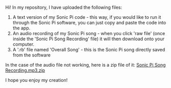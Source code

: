 Hi! In my repository, I have uploaded the following files:

1. A text version of my Sonic Pi code - this way, if you would like to run it through the Sonic Pi software, you can just copy and paste the code into the app.
2. An audio recording of my Sonic Pi song - when you click 'raw file' (once inside the 'Sonic Pi Song Recording' file) it will then download onto your computer.
3. A '.rb' file named 'Overall Song' - this is the Sonic Pi song directly saved from the software
  
In the case of the audio file not working, here is a zip file of it: [Sonic Pi Song Recording.mp3.zip](https://github.com/NinaBrownUTS/A3/files/13363238/Sonic.Pi.Song.Recording.mp3.zip)

I hope you enjoy my creation!
